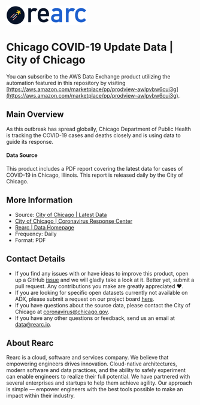 <a href="https://www.rearc.io/data/">
    <img src="./rearc_logo_rgb.png" alt="Rearc Logo" title="Rearc Logo" height="52" />
</a>

# Chicago COVID-19 Update Data | City of Chicago

You can subscribe to the AWS Data Exchange product utilizing the automation featured in this repository by visiting [https://aws.amazon.com/marketplace/pp/prodview-awlpvbw6cui3g](https://aws.amazon.com/marketplace/pp/prodview-awlpvbw6cui3g).

## Main Overview
As this outbreak has spread globally, Chicago Department of Public Health is tracking the COVID-19 cases and deaths closely and is using data to guide its response.

#### Data Source
This product includes a PDF report covering the latest data for cases of COVID-19 in Chicago, Illinois. This report is released daily by the City of Chicago.

## More Information
- Source: [City of Chicago | Latest Data](https://www.chicago.gov/city/en/sites/covid-19/home/latest-data.html)
- [City of Chicago | Coronavirus Response Center](https://www.chicago.gov/city/en/sites/covid-19/home.html)
- [Rearc | Data Homepage](https://www.rearc.io/data/)
- Frequency: Daily
- Format: PDF

## Contact Details
- If you find any issues with or have ideas to improve this product, open up a GitHub [issue](https://github.com/rearc-data/covid-19-chicago/issues) and we will gladly take a look at it. Better yet, submit a pull request. Any contributions you make are greatly appreciated :heart:.
- If you are looking for specific open datasets currently not available on ADX, please submit a request on our project board [here](https://github.com/rearc-data/covid-datasets-aws-data-exchange/projects/1).
- If you have questions about the source data, please contact the City of Chicago at coronavirus@chicago.gov.
- If you have any other questions or feedback, send us an email at data@rearc.io.

## About Rearc
Rearc is a cloud, software and services company. We believe that empowering engineers drives innovation. Cloud-native architectures, modern software and data practices, and the ability to safely experiment can enable engineers to realize their full potential. We have partnered with several enterprises and startups to help them achieve agility. Our approach is simple — empower engineers with the best tools possible to make an impact within their industry.